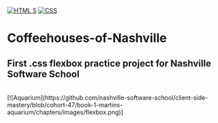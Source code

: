 [![HTML 5](https://img.shields.io/badge/html5-%23E34F26.svg?style=for-the-badge&logo=html5&logoColor=white)](#)
[![CSS](https://img.shields.io/badge/css3-%231572B6.svg?style=for-the-badge&logo=css3&logoColor=white)](#)
# Coffeehouses-of-Nashville
## First .css flexbox practice project for Nashville Software School 
<br/>
[![Aquarium](https://github.com/nashville-software-school/client-side-mastery/blob/cohort-47/book-1-martins-aquarium/chapters/images/flexbox.png)]
